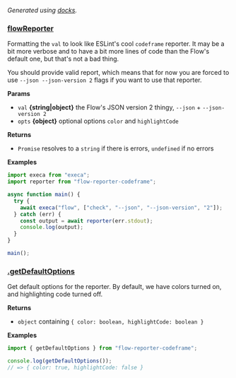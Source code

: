 _Generated using [docks](http://npm.im/docks)._

### [flowReporter](/src/index.js#L43)

Formatting the `val` to look like ESLint's cool `codeframe` reporter.
It may be a bit more verbose and to have a bit more lines of code than
the Flow's default one, but that's not a bad thing.

You should provide valid report, which means that for now you are forced to
use `--json --json-version 2` flags if you want to use that reporter.

**Params**

- `val` **{string|object}** the Flow's JSON version 2 thingy, `--json` + `--json-version 2`
- `opts` **{object}** optional options `color` and `highlightCode`

**Returns**

- `Promise` resolves to a `string` if there is errors, `undefined` if no errors

**Examples**

```javascript
import execa from "execa";
import reporter from "flow-reporter-codeframe";

async function main() {
  try {
    await execa("flow", ["check", "--json", "--json-version", "2"]);
  } catch (err) {
    const output = await reporter(err.stdout);
    console.log(output);
  }
}

main();
```

### [.getDefaultOptions](/src/index.js#L237)

Get default options for the reporter. By default,
we have colors turned on, and highlighting code turned off.

**Returns**

- `object` containing `{ color: boolean, highlightCode: boolean }`

**Examples**

```javascript
import { getDefaultOptions } from "flow-reporter-codeframe";

console.log(getDefaultOptions());
// => { color: true, highlightCode: false }
```
